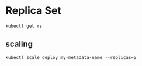 # Replica Set
```txt
kubectl get rs
```


## scaling
```txt
kubectl scale deploy my-metadata-name --replicas=5
```

